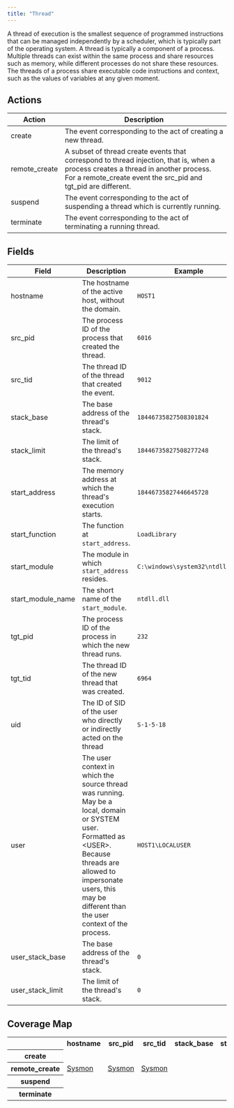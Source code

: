 ```yaml
---
title: "Thread"
---
```

A thread of execution is the smallest sequence of programmed instructions that can be managed independently by a scheduler, which is typically part of the operating system. A thread is typically a component of a process. Multiple threads can exist within the same process and share resources such as memory, while different processes do not share these resources. The threads of a process share executable code instructions and context, such as the values of variables at any given moment.

## Actions
|Action|Description|
|---|---|
|create|The event corresponding to the act of creating a new thread.|
|remote_create|A subset of thread create events that correspond to thread injection, that is, when a process creates a thread in another process. For a remote_create event the src_pid and tgt_pid are different.|
|suspend|The event corresponding to the act of suspending a thread which is currently running.|
|terminate|The event corresponding to the act of terminating a running thread.|

## Fields
|Field|Description|Example|
|---|---|---|
hostname|The hostname of the active host, without the domain.|<code>HOST1</code>
src_pid|The process ID of the process that created the thread.|<code>6016</code>
src_tid|The thread ID of the thread that created the event.|<code>9012</code>
stack_base|The base address of the thread's stack.|<code>18446735827508301824</code>
stack_limit|The limit of the thread's stack.|<code>18446735827508277248</code>
start_address|The memory address at which the thread's execution starts.|<code>18446735827446645728</code>
start_function|The function at `start_address`.|<code>LoadLibrary</code>
start_module|The module in which `start_address` resides.|<code>C:\windows\system32\ntdll.dll</code>
start_module_name|The short name of the `start_module`.|<code>ntdll.dll</code>
tgt_pid|The process ID of the process in which the new thread runs.|<code>232</code>
tgt_tid|The thread ID of the new thread that was created.|<code>6964</code>
uid|The ID of SID of the user who directly or indirectly acted on the thread|<code>S-1-5-18</code>
user|The user context in which the source thread was running. May be a local, domain or SYSTEM user. Formatted as <DOMAIN>\<USER>. Because threads are allowed to impersonate users, this may be different than the user context of the process.|<code>HOST1\LOCALUSER</code>
user_stack_base|The base address of the thread's stack.|<code>0</code>
user_stack_limit|The limit of the thread's stack.|<code>0</code>

## Coverage Map
<table>
  <tr>
    <th />
    <th>hostname</th>
    <th>src_pid</th>
    <th>src_tid</th>
    <th>stack_base</th>
    <th>stack_limit</th>
    <th>start_address</th>
    <th>start_function</th>
    <th>start_module</th>
    <th>start_module_name</th>
    <th>tgt_pid</th>
    <th>tgt_tid</th>
    <th>uid</th>
    <th>user</th>
    <th>user_stack_base</th>
    <th>user_stack_limit</th>
  </tr>
  <tr>
    <th>create</th>
    <td style="white-space: pre-wrap;"></td>
    <td style="white-space: pre-wrap;"></td>
    <td style="white-space: pre-wrap;"></td>
    <td style="white-space: pre-wrap;"></td>
    <td style="white-space: pre-wrap;"></td>
    <td style="white-space: pre-wrap;"></td>
    <td style="white-space: pre-wrap;"></td>
    <td style="white-space: pre-wrap;"></td>
    <td style="white-space: pre-wrap;"></td>
    <td style="white-space: pre-wrap;"></td>
    <td style="white-space: pre-wrap;"></td>
    <td style="white-space: pre-wrap;"></td>
    <td style="white-space: pre-wrap;"></td>
    <td style="white-space: pre-wrap;"></td>
    <td style="white-space: pre-wrap;"></td>
  </tr>
  <tr>
    <th>remote_create</th>
    <td style="white-space: pre-wrap;"><a href='../sensors/sysmon_13'>Sysmon</a></td>
    <td style="white-space: pre-wrap;"><a href='../sensors/sysmon_13'>Sysmon</a></td>
    <td style="white-space: pre-wrap;"><a href='../sensors/sysmon_13'>Sysmon</a></td>
    <td style="white-space: pre-wrap;"></td>
    <td style="white-space: pre-wrap;"></td>
    <td style="white-space: pre-wrap;"><a href='../sensors/sysmon_13'>Sysmon</a></td>
    <td style="white-space: pre-wrap;"><a href='../sensors/sysmon_13'>Sysmon</a></td>
    <td style="white-space: pre-wrap;"><a href='../sensors/sysmon_13'>Sysmon</a></td>
    <td style="white-space: pre-wrap;"><a href='../sensors/sysmon_13'>Sysmon</a></td>
    <td style="white-space: pre-wrap;"><a href='../sensors/sysmon_13'>Sysmon</a></td>
    <td style="white-space: pre-wrap;"><a href='../sensors/sysmon_13'>Sysmon</a></td>
    <td style="white-space: pre-wrap;"><a href='../sensors/sysmon_13'>Sysmon</a></td>
    <td style="white-space: pre-wrap;"><a href='../sensors/sysmon_13'>Sysmon</a></td>
    <td style="white-space: pre-wrap;"></td>
    <td style="white-space: pre-wrap;"></td>
  </tr>
  <tr>
    <th>suspend</th>
    <td style="white-space: pre-wrap;"></td>
    <td style="white-space: pre-wrap;"></td>
    <td style="white-space: pre-wrap;"></td>
    <td style="white-space: pre-wrap;"></td>
    <td style="white-space: pre-wrap;"></td>
    <td style="white-space: pre-wrap;"></td>
    <td style="white-space: pre-wrap;"></td>
    <td style="white-space: pre-wrap;"></td>
    <td style="white-space: pre-wrap;"></td>
    <td style="white-space: pre-wrap;"></td>
    <td style="white-space: pre-wrap;"></td>
    <td style="white-space: pre-wrap;"></td>
    <td style="white-space: pre-wrap;"></td>
    <td style="white-space: pre-wrap;"></td>
    <td style="white-space: pre-wrap;"></td>
  </tr>
  <tr>
    <th>terminate</th>
    <td style="white-space: pre-wrap;"></td>
    <td style="white-space: pre-wrap;"></td>
    <td style="white-space: pre-wrap;"></td>
    <td style="white-space: pre-wrap;"></td>
    <td style="white-space: pre-wrap;"></td>
    <td style="white-space: pre-wrap;"></td>
    <td style="white-space: pre-wrap;"></td>
    <td style="white-space: pre-wrap;"></td>
    <td style="white-space: pre-wrap;"></td>
    <td style="white-space: pre-wrap;"></td>
    <td style="white-space: pre-wrap;"></td>
    <td style="white-space: pre-wrap;"></td>
    <td style="white-space: pre-wrap;"></td>
    <td style="white-space: pre-wrap;"></td>
    <td style="white-space: pre-wrap;"></td>
  </tr>
</table>